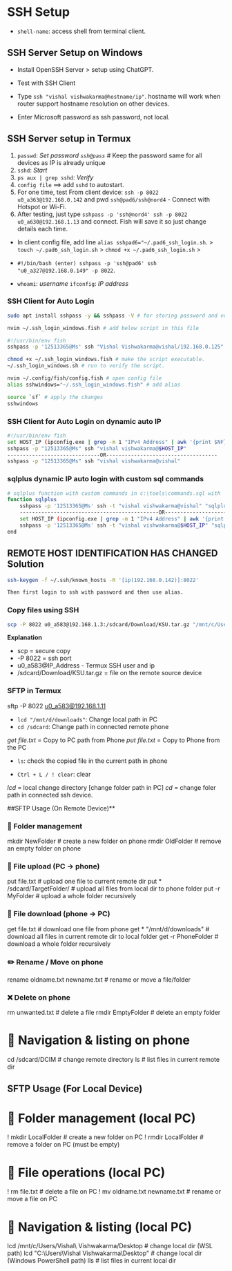 
# SSH Setup

- `shell-name`: access shell from terminal client.

## SSH Server Setup on Windows

- Install OpenSSH Server > setup using ChatGPT.

- Test with SSH Client
- Type `ssh "vishal vishwakarma@hostname/ip"`. hostname will work when router support hostname resolution on other devices.
- Enter Microsoft password as ssh password, not local.

## SSH Server setup in Termux

 1. `passwd`: _Set password `ssh@pass`_ # Keep the password same for all devices as IP is already unique
 2. `sshd`: _Start_
 3. `ps aux | grep sshd`: _Verify_
 4. `config file` ==> add `sshd` to autostart.
 5. For one time, test From client device: `ssh -p 8022 u0_a363@192.168.0.142` and pwd `ssh@pad6/ssh@nord4` - Connect with Hotspot or Wi-Fi.
 6. After testing, just type `sshpass -p 'ssh@nord4' ssh -p 8022 u0_a630@192.168.1.13` and connect. Fish will save it so just change details each time.

- In client config file, add  line `alias sshpad6="~/.pad6_ssh_login.sh`. > `touch ~/.pad6_ssh_login.sh` > `chmod +x ~/.pad6_ssh_login.sh` >

- `#!/bin/bash (enter) sshpass -p 'ssh@pad6' ssh "u0_a327@192.168.0.149" -p 8022`.

- `whoami`: _username_ `ifconfig`: _IP address_

### SSH Client for Auto Login

```bash
sudo apt install sshpass -y && sshpass -V # for storing password and verify

nvim ~/.ssh_login_windows.fish # add below script in this file

#!/usr/bin/env fish
sshpass -p '12513365@Ms' ssh "Vishal Vishwakarma@vishal/192.168.0.125"

chmod +x ~/.ssh_login_windows.fish # make the script executable.
~/.ssh_login_windows.sh # run to verify the script.

nvim ~/.config/fish/config.fish # open config file
alias sshwindows="~/.ssh_login_windows.fish" # add alias

source `sf` # apply the changes
sshwindows
```

### SSH Client for Auto Login on dynamic auto IP

```bash
#!/usr/bin/env fish
set HOST_IP (ipconfig.exe | grep -m 1 "IPv4 Address" | awk '{print $NF}' | tr -d '\r') # Get filtered host IP address
sshpass -p "12513365@Ms" ssh "vishal vishwakarma@$HOST_IP"
------------------------------OR------------------------------------
sshpass -p "12513365@Ms" ssh "vishal vishwakarma@vishal"
```

### sqlplus dynamic IP auto login with custom sql commands

```bash
# sqlplus function with custom commands in c:\tools\commands.sql with 'cl scr and set linesize 100'
function sqlplus
    sshpass -p '12513365@Ms' ssh -t "vishal vishwakarma@vishal" "sqlplus system/tiger @C:\\tools\\commands.sql"
    ---------------------------------------------OR---------------------------------------------------------
    set HOST_IP (ipconfig.exe | grep -m 1 "IPv4 Address" | awk '{print $NF}' | tr -d '\r') # IP address containing 172.25.16.1
    sshpass -p '12513365@Ms' ssh -t "vishal vishwakarma@$HOST_IP" "sqlplus system/tiger @C:\\tools\\commands.sql"
end
```

## REMOTE HOST IDENTIFICATION HAS CHANGED Solution

```bash
ssh-keygen -f ~/.ssh/known_hosts -R '[ip(192.168.0.142)]:8022'

Then first login to ssh with password and then use alias.
```

### Copy files using SSH
```bash
scp -P 8022 u0_a583@192.168.1.3:/sdcard/Download/KSU.tar.gz "/mnt/c/Users/Vishal Vishwakarma/Desktop"
```
**Explanation**
- scp = secure copy
- -P 8022 = ssh port
- u0_a583@IP_Address - Termux SSH user and ip
- /sdcard/Download/KSU.tar.gz = file on the remote source device



### SFTP in Termux

sftp -P 8022 u0_a583@192.168.1.11

- `lcd "/mnt/d/downloads"`: Change local path in PC
- `cd /sdcard`: Change path in connected remote phone

*get file.txt* = Copy to PC path from Phone
*put file.txt* = Copy to Phone from the PC

- `ls`: check the copied file in the current path in phone

- `Ctrl + L / ! clear`: clear

*lcd* = local change directory [change folder path in PC]
*cd* = change foler path in connected ssh device.


##SFTP Usage (On Remote Device)**

### 📂 Folder management
mkdir NewFolder              # create a new folder on phone
rmdir OldFolder              # remove an empty folder on phone

### 📄 File upload (PC → phone)
put file.txt                 # upload one file to current remote dir
put * /sdcard/TargetFolder/  # upload all files from local dir to phone folder
put -r MyFolder              # upload a whole folder recursively

### 📄 File download (phone → PC)
get file.txt                 # download one file from phone
get * "/mnt/d/downloads"     # download all files in current remote dir to local folder
get -r PhoneFolder           # download a whole folder recursively

### ✏️ Rename / Move on phone
rename oldname.txt newname.txt   # rename or move a file/folder

### ❌ Delete on phone
rm unwanted.txt               # delete a file
rmdir EmptyFolder             # delete an empty folder

# 📜 Navigation & listing on phone
cd /sdcard/DCIM              # change remote directory
ls                           # list files in current remote dir



## SFTP Usage (For Local Device)

# 📂 Folder management (local PC)
! mkdir LocalFolder              # create a new folder on PC
! rmdir LocalFolder              # remove a folder on PC (must be empty)

# 📄 File operations (local PC)
! rm file.txt                    # delete a file on PC
! mv oldname.txt newname.txt     # rename or move a file on PC

# 📜 Navigation & listing (local PC)
lcd /mnt/c/Users/Vishal\ Vishwakarma/Desktop   # change local dir (WSL path)
lcd "C:\Users\Vishal Vishwakarma\Desktop"      # change local dir (Windows PowerShell path)
lls                                            # list files in current local dir







